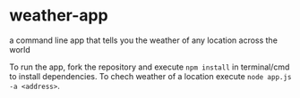 # weather-app
a command line app that tells you the weather of any location across the world

To run the app, fork the repository and execute `npm install` in terminal/cmd to install dependencies.
To chech weather of a location execute `node app.js -a <address>`.
